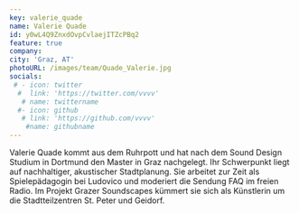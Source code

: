 ```yaml
---
key: valerie_quade
name: Valerie Quade
id: y0wL4Q9ZnxdOvpCvlaejITZcPBq2
feature: true
company: 
city: 'Graz, AT'
photoURL: /images/team/Quade_Valerie.jpg
socials:
 # - icon: twitter
  #  link: 'https://twitter.com/vvvv'
   # name: twittername
  #- icon: github
   # link: 'https://github.com/vvvv'
    #name: githubname
---
```

Valerie Quade kommt aus dem Ruhrpott und hat nach dem Sound Design 
Studium in Dortmund den Master in Graz nachgelegt. Ihr Schwerpunkt liegt 
auf nachhaltiger, akustischer Stadtplanung. Sie arbeitet zur Zeit als 
Spielepädagogin bei Ludovico und moderiert die Sendung FAQ im freien 
Radio. Im Projekt Grazer Soundscapes kümmert sie sich als Künstlerin um 
die Stadtteilzentren St. Peter und Geidorf. 
